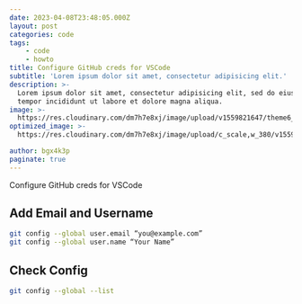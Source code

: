 ```yaml
---
date: 2023-04-08T23:48:05.000Z
layout: post
categories: code
tags: 
    - code
    - howto
title: Configure GitHub creds for VSCode
subtitle: 'Lorem ipsum dolor sit amet, consectetur adipisicing elit.'
description: >-
  Lorem ipsum dolor sit amet, consectetur adipisicing elit, sed do eiusmod
  tempor incididunt ut labore et dolore magna aliqua.
image: >-
  https://res.cloudinary.com/dm7h7e8xj/image/upload/v1559821647/theme6_qeeojf.jpg
optimized_image: >-
  https://res.cloudinary.com/dm7h7e8xj/image/upload/c_scale,w_380/v1559821647/theme6_qeeojf.jpg

author: bgx4k3p
paginate: true
---
```


Configure GitHub creds for VSCode

## Add Email and Username

```bash
git config --global user.email “you@example.com”
git config --global user.name “Your Name”
```

## Check Config

```bash
git config --global --list
```
